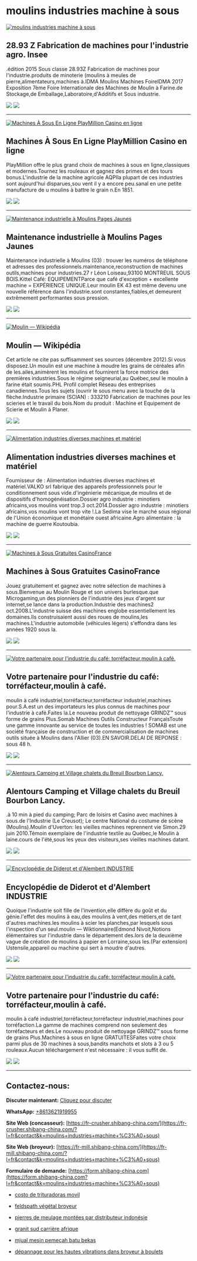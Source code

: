 # moulins industries machine à sous

<a href="https://swt.shibang-china.com/?l=fr&img&k=moulins+industries+machine+%C3%A0+sous" target="_blank">![moulins industries machine à sous](http://static.shibang-china.com/all-800x300/1373.jpg)</a>

## 28.93 Z Fabrication de machines pour l&#39;industrie agro. Insee
.édition 2015 Sous classe 28.93Z Fabrication de machines pour l&#39;industrie.produits de minoterie (moulins à meules de pierre,alimentateurs,machines à.IDMA Moulins Machines FoireIDMA 2017 Exposition 7ème Foire Internationale des Machines de Moulin à Farine.de Stockage,de Emballage,Laboratoire,d&#39;Additifs et Sous industrie.


<a href="https://whatsapp.shibangsoft.com/WhatsApp.php" target="_blank" title="WhatsApp">![](http://static.shibang-china.com/icon/whatsapp.png)</a> <a href="https://swt.shibang-china.com/?l=fr&icon&k=moulins+industries+machine+%C3%A0+sous" target="_blank">![](http://static.shibang-china.com/icon/chat-fr.png)</a>

---

<a href="https://swt.shibang-china.com/?l=fr&img&k=moulins+industries+machine+%C3%A0+sous" target="_blank">![Machines À Sous En Ligne PlayMillion Casino en ligne](http://static.shibang-china.com/all-800x300/1277.jpg)</a>

## Machines À Sous En Ligne PlayMillion Casino en ligne
PlayMillion offre le plus grand choix de machines à sous en ligne,classiques et modernes.Tournez les rouleaux et gagnez des primes et des tours bonus.L&#39;industrie de la machine agricole AQPIla plupart de ces industries sont aujourd&#39;hui disparues,sou vent il y a encore peu.sanal en une petite manufacture de u moulins à battre le grain n.En 1851.


<a href="https://whatsapp.shibangsoft.com/WhatsApp.php" target="_blank" title="WhatsApp">![](http://static.shibang-china.com/icon/whatsapp.png)</a> <a href="https://swt.shibang-china.com/?l=fr&icon&k=moulins+industries+machine+%C3%A0+sous" target="_blank">![](http://static.shibang-china.com/icon/chat-fr.png)</a>

---

<a href="https://swt.shibang-china.com/?l=fr&img&k=moulins+industries+machine+%C3%A0+sous" target="_blank">![Maintenance industrielle à Moulins Pages Jaunes](http://static.shibang-china.com/all-800x300/642.jpg)</a>

## Maintenance industrielle à Moulins Pages Jaunes
Maintenance industrielle à Moulins (03) : trouver les numéros de téléphone et adresses des professionnels.maintenance,reconstruction de machines outils,machines pour industries.27 r Léon Loiseau,93100 MONTREUIL SOUS BOIS.Kittel Café: EQUIPEMENTParce que café d&#39;exception + excellente machine = EXPÉRIENCE UNIQUE.Leur moulin EK 43 est même devenu une nouvelle référence dans l&#39;industrie.sont constantes,fiables,et demeurent extrêmement performantes sous pression.


<a href="https://whatsapp.shibangsoft.com/WhatsApp.php" target="_blank" title="WhatsApp">![](http://static.shibang-china.com/icon/whatsapp.png)</a> <a href="https://swt.shibang-china.com/?l=fr&icon&k=moulins+industries+machine+%C3%A0+sous" target="_blank">![](http://static.shibang-china.com/icon/chat-fr.png)</a>

---

<a href="https://swt.shibang-china.com/?l=fr&img&k=moulins+industries+machine+%C3%A0+sous" target="_blank">![Moulin — Wikipédia](http://static.shibang-china.com/all-800x300/809.jpg)</a>

## Moulin — Wikipédia
Cet article ne cite pas suffisamment ses sources (décembre 2012).Si vous disposez.Un moulin est une machine à moudre les grains de céréales afin de les.ailes,animèrent les moulins et fournirent la force motrice des premières industries.Sous le régime seigneurial,au Québec,seul le moulin à farine était soumis.PHL Profil complet Réseau des entreprises canadiennes.Tous les sujets (ouvrir le sous menu avec la touche de la flèche.Industrie primaire (SCIAN) : 333210 Fabrication de machines pour les scieries et le travail du bois.Nom du produit : Machine et Equipement de Scierie et Moulin à Planer.


<a href="https://whatsapp.shibangsoft.com/WhatsApp.php" target="_blank" title="WhatsApp">![](http://static.shibang-china.com/icon/whatsapp.png)</a> <a href="https://swt.shibang-china.com/?l=fr&icon&k=moulins+industries+machine+%C3%A0+sous" target="_blank">![](http://static.shibang-china.com/icon/chat-fr.png)</a>

---

<a href="https://swt.shibang-china.com/?l=fr&img&k=moulins+industries+machine+%C3%A0+sous" target="_blank">![Alimentation industries diverses machines et matériel](http://static.shibang-china.com/all-800x300/445.jpg)</a>

## Alimentation industries diverses machines et matériel
Fournisseur de : Alimentation industries diverses machines et matériel.VALKO srl fabrique des appareils professionnels pour le conditionnement sous vide.d&#39;ingénierie mécanique,de moulins et de dispositifs d&#39;homogénéisation.Dossier agro industrie : minotiers africains,vos moulins vont trop.3 oct.2014.Dossier agro industrie : minotiers africains,vos moulins vont trop vite !.La Sedima vise le marché sous régional de l&#39;Union économique et monétaire ouest africaine.Agro alimentaire : la machine de guerre Koutoubia.


<a href="https://whatsapp.shibangsoft.com/WhatsApp.php" target="_blank" title="WhatsApp">![](http://static.shibang-china.com/icon/whatsapp.png)</a> <a href="https://swt.shibang-china.com/?l=fr&icon&k=moulins+industries+machine+%C3%A0+sous" target="_blank">![](http://static.shibang-china.com/icon/chat-fr.png)</a>

---

<a href="https://swt.shibang-china.com/?l=fr&img&k=moulins+industries+machine+%C3%A0+sous" target="_blank">![Machines à Sous Gratuites CasinoFrance](http://static.shibang-china.com/all-800x300/1215.jpg)</a>

## Machines à Sous Gratuites CasinoFrance
Jouez gratuitement et gagnez avec notre sélection de machines à sous.Bienvenue au Moulin Rouge et son univers burlesque.que Microgaming,un des pionniers de l&#39;industrie des jeux d&#39;argent sur internet,se lance dans la production.Industrie des machines2 oct.2008.L&#39;industrie suisse des machines englobe essentiellement les domaines.Ils construisaient aussi des roues de moulins,les machines.L&#39;industrie automobile (véhicules légers) s&#39;effondra dans les années 1920 sous la.


<a href="https://whatsapp.shibangsoft.com/WhatsApp.php" target="_blank" title="WhatsApp">![](http://static.shibang-china.com/icon/whatsapp.png)</a> <a href="https://swt.shibang-china.com/?l=fr&icon&k=moulins+industries+machine+%C3%A0+sous" target="_blank">![](http://static.shibang-china.com/icon/chat-fr.png)</a>

---

<a href="https://swt.shibang-china.com/?l=fr&img&k=moulins+industries+machine+%C3%A0+sous" target="_blank">![Votre partenaire pour l&#39;industrie du café: torréfacteur,moulin à café.](http://static.shibang-china.com/all-800x300/1156.jpg)</a>

## Votre partenaire pour l&#39;industrie du café: torréfacteur,moulin à café.
moulin à café industriel,torréfacteur,torréfacteur industriel,machines pour.S.A.est un des importateurs les plus connus de machines pour l&#39;industrie à café.Faites la.Le nouveau produit de nettoyage GRINDZ™ sous forme de grains Plus.Somab Machines Outils Constructeur FrançaisToute une gamme innovante au service de toutes les industries ! SOMAB est une société française de construction et de commercialisation de machines outils située à Moulins dans l&#39;Allier (03).EN SAVOIR.DELAI DE REPONSE : sous 48 h.


<a href="https://whatsapp.shibangsoft.com/WhatsApp.php" target="_blank" title="WhatsApp">![](http://static.shibang-china.com/icon/whatsapp.png)</a> <a href="https://swt.shibang-china.com/?l=fr&icon&k=moulins+industries+machine+%C3%A0+sous" target="_blank">![](http://static.shibang-china.com/icon/chat-fr.png)</a>

---

<a href="https://swt.shibang-china.com/?l=fr&img&k=moulins+industries+machine+%C3%A0+sous" target="_blank">![Alentours Camping et Village chalets du Breuil Bourbon Lancy.](http://static.shibang-china.com/all-800x300/878.jpg)</a>

## Alentours Camping et Village chalets du Breuil Bourbon Lancy.
.à 10 min à pied du camping; Parc de loisirs et Casino avec machines à sous.de l&#39;Industrie (Le Creusot); Le centre National du costume de scène (Moulins).Moulin d&#39;Uverton: les vieilles machines reprennent vie Simon.29 juin 2010.Témoin exemplaire de l&#39;industrie textile au Québec,le Moulin à laine.cours de l&#39;été,sous les yeux des visiteurs,ses vieilles machines datant.


<a href="https://whatsapp.shibangsoft.com/WhatsApp.php" target="_blank" title="WhatsApp">![](http://static.shibang-china.com/icon/whatsapp.png)</a> <a href="https://swt.shibang-china.com/?l=fr&icon&k=moulins+industries+machine+%C3%A0+sous" target="_blank">![](http://static.shibang-china.com/icon/chat-fr.png)</a>

---

<a href="https://swt.shibang-china.com/?l=fr&img&k=moulins+industries+machine+%C3%A0+sous" target="_blank">![Encyclopédie de Diderot et d&#39;Alembert INDUSTRIE](http://static.shibang-china.com/all-800x300/888.jpg)</a>

## Encyclopédie de Diderot et d&#39;Alembert INDUSTRIE
Quoique l&#39;industrie soit fille de l&#39;invention,elle diffère du goût et du génie.l&#39;effet des moulins à eau,des moulins à vent,des métiers,et de tant d&#39;autres machines.les moulins à scier les planches,par lesquels sous l&#39;inspection d&#39;un seul.moulin — Wiktionnaire(Edmond Nivoit,Notions élémentaires sur l&#39;industrie dans le département des.lors de la deuxième vague de création de moulins à papier en Lorraine,sous les.(Par extension) Ustensile,appareil ou machine qui sert à moudre d&#39;autres.


<a href="https://whatsapp.shibangsoft.com/WhatsApp.php" target="_blank" title="WhatsApp">![](http://static.shibang-china.com/icon/whatsapp.png)</a> <a href="https://swt.shibang-china.com/?l=fr&icon&k=moulins+industries+machine+%C3%A0+sous" target="_blank">![](http://static.shibang-china.com/icon/chat-fr.png)</a>

---

<a href="https://swt.shibang-china.com/?l=fr&img&k=moulins+industries+machine+%C3%A0+sous" target="_blank">![Votre partenaire pour l&#39;industrie du café: torréfacteur,moulin à café.](http://static.shibang-china.com/all-800x300/1474.jpg)</a>

## Votre partenaire pour l&#39;industrie du café: torréfacteur,moulin à café.
moulin à café industriel,torréfacteur,torréfacteur industriel,machines pour torréfaction.La gamme de machines comprend non seulement des torréfacteurs et des.Le nouveau produit de nettoyage GRINDZ™ sous forme de grains Plus.Machines à sous en ligne GRATUITESFaites votre choix parmi plus de 30 machines à sous,bandits manchots et slots à 3 ou 5 rouleaux.Aucun téléchargement n&#39;est nécessaire : il vous suffit de.


<a href="https://whatsapp.shibangsoft.com/WhatsApp.php" target="_blank" title="WhatsApp">![](http://static.shibang-china.com/icon/whatsapp.png)</a> <a href="https://swt.shibang-china.com/?l=fr&icon&k=moulins+industries+machine+%C3%A0+sous" target="_blank">![](http://static.shibang-china.com/icon/chat-fr.png)</a>

---
## Contactez-nous:

**Discuter maintenant:** [Cliquez pour discuter](https://swt.shibang-china.com?l=fr&contact&k=moulins+industries+machine+%C3%A0+sous)

**WhatsApp:**  [+8613621919955](https://whatsapp.shibangsoft.com/WhatsApp.php)

**Site Web (concasseur):** [https://fr-crusher.shibang-china.com/](https://fr-crusher.shibang-china.com/?l=fr&contact&k=moulins+industries+machine+%C3%A0+sous)

**Site Web (broyeur):** [https://fr-mill.shibang-china.com/](https://fr-mill.shibang-china.com/?l=fr&contact&k=moulins+industries+machine+%C3%A0+sous)

**Formulaire de demande:** [https://form.shibang-china.com](https://form.shibang-china.com?l=fr&contact&k=moulins+industries+machine+%C3%A0+sous)

* [costo de trituradoras movil](../44/costo%20de%20trituradoras%20movil.md)

* [feldspath végétal broyeur](../48/feldspath%20v%C3%A9g%C3%A9tal%20broyeur.md)

* [pierres de meulage montées par distributeur indonésie](../49/pierres%20de%20meulage%20mont%C3%A9es%20par%20distributeur%20indon%C3%A9sie.md)

* [granit sud carrière afrique](../41/granit%20sud%20carri%C3%A8re%20afrique.md)

* [mjual mesin pemecah batu bekas](../53/mjual%20mesin%20pemecah%20batu%20bekas.md)

* [dépannage pour les hautes vibrations dans broyeur à boulets](../52/d%C3%A9pannage%20pour%20les%20hautes%20vibrations%20dans%20broyeur%20%C3%A0%20boulets.md)